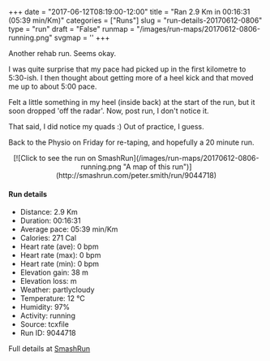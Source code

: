 +++
date = "2017-06-12T08:19:00-12:00"
title = "Ran 2.9 Km in 00:16:31 (05:39 min/Km)"
categories = ["Runs"]
slug = "run-details-20170612-0806"
type = "run"
draft = "False"
runmap = "/images/run-maps/20170612-0806-running.png"
svgmap = '<polyline points="73 0, 61 8, 52 15, 42 27, 16 49, 36 62, 46 68, 46 69, 73 75, 85 100, 76 76, 49 69, 19 52">'
+++

Another rehab run. Seems okay. 

I was quite surprise that my pace had picked up in the first kilometre to 5:30-ish. I then thought about getting more of a heel kick and that moved me up to about 5:00 pace. 

Felt a little something in my heel (inside back) at the start of the run, but it soon dropped 'off the radar'. Now, post run, I don't notice it. 

That said, I did notice my quads :) Out of practice, I guess. 

Back to the Physio on Friday for re-taping, and hopefully a 20 minute run. 

<!--more-->

<center>
[![Click to see the run on SmashRun](/images/run-maps/20170612-0806-running.png "A map of this run")](http://smashrun.com/peter.smith/run/9044718)
</center>

#### Run details

* Distance: 2.9 Km
* Duration: 00:16:31
* Average pace: 05:39 min/Km
* Calories: 271 Cal
* Heart rate (ave): 0 bpm
* Heart rate (max): 0 bpm
* Heart rate (min): 0 bpm
* Elevation gain: 38 m
* Elevation loss:  m
* Weather: partlycloudy
* Temperature: 12 &deg;C
* Humidity: 97%
* Activity: running
* Source: tcxfile
* Run ID: 9044718

Full details at [SmashRun](http://smashrun.com/peter.smith/run/9044718)
